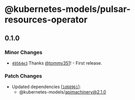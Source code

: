 # @kubernetes-models/pulsar-resources-operator

## 0.1.0

### Minor Changes

- [`49564e3`](https://github.com/tommy351/kubernetes-models-ts/commit/49564e307f847cd4eaa3e6c2d3cb13cc407df742) Thanks [@tommy351](https://github.com/tommy351)! - First release.

### Patch Changes

- Updated dependencies [[`1d68961`](https://github.com/tommy351/kubernetes-models-ts/commit/1d68961f1832866716e01992f70d90b161b58e81)]:
  - @kubernetes-models/apimachinery@2.1.0
